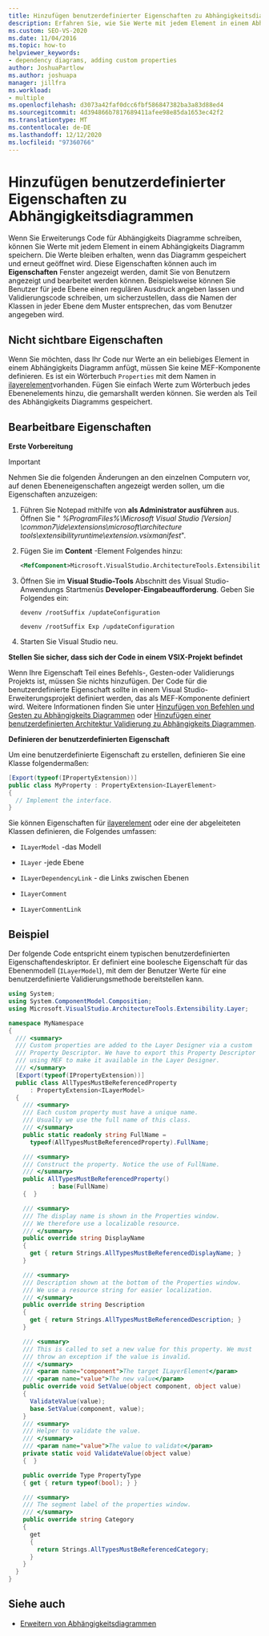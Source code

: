 ```yaml
---
title: Hinzufügen benutzerdefinierter Eigenschaften zu Abhängigkeitsdiagrammen
description: Erfahren Sie, wie Sie Werte mit jedem Element in einem Abhängigkeits Diagramm speichern können, wenn Sie Erweiterungs Code für Abhängigkeits Diagramme schreiben.
ms.custom: SEO-VS-2020
ms.date: 11/04/2016
ms.topic: how-to
helpviewer_keywords:
- dependency diagrams, adding custom properties
author: JoshuaPartlow
ms.author: joshuapa
manager: jillfra
ms.workload:
- multiple
ms.openlocfilehash: d3073a42faf0dcc6fbf586847382ba3a83d88ed4
ms.sourcegitcommit: 4d394866b7817689411afee98e85da1653ec42f2
ms.translationtype: MT
ms.contentlocale: de-DE
ms.lasthandoff: 12/12/2020
ms.locfileid: "97360766"
---
```

# <a name="add-custom-properties-to-dependency-diagrams"></a>Hinzufügen benutzerdefinierter Eigenschaften zu Abhängigkeitsdiagrammen

Wenn Sie Erweiterungs Code für Abhängigkeits Diagramme schreiben, können Sie Werte mit jedem Element in einem Abhängigkeits Diagramm speichern. Die Werte bleiben erhalten, wenn das Diagramm gespeichert und erneut geöffnet wird. Diese Eigenschaften können auch im **Eigenschaften** Fenster angezeigt werden, damit Sie von Benutzern angezeigt und bearbeitet werden können. Beispielsweise können Sie Benutzer für jede Ebene einen regulären Ausdruck angeben lassen und Validierungscode schreiben, um sicherzustellen, dass die Namen der Klassen in jeder Ebene dem Muster entsprechen, das vom Benutzer angegeben wird.

## <a name="non-visible-properties"></a>Nicht sichtbare Eigenschaften

Wenn Sie möchten, dass Ihr Code nur Werte an ein beliebiges Element in einem Abhängigkeits Diagramm anfügt, müssen Sie keine MEF-Komponente definieren. Es ist ein Wörterbuch `Properties` mit dem Namen in [ilayerelement](/previous-versions/ff644511(v=vs.140))vorhanden. Fügen Sie einfach Werte zum Wörterbuch jedes Ebenenelements hinzu, die gemarshallt werden können. Sie werden als Teil des Abhängigkeits Diagramms gespeichert.

## <a name="editable-properties"></a>Bearbeitbare Eigenschaften

**Erste Vorbereitung**

> [!IMPORTANT]
> Nehmen Sie die folgenden Änderungen an den einzelnen Computern vor, auf denen Ebeneneigenschaften angezeigt werden sollen, um die Eigenschaften anzuzeigen:
>
> 1. Führen Sie Notepad mithilfe von **als Administrator ausführen** aus. Öffnen Sie " *%ProgramFiles%\Microsoft Visual Studio [Version] \common7\ide\extensions\microsoft\architecture tools\extensibilityruntime\extension.vsixmanifest*".
> 2. Fügen Sie im **Content** -Element Folgendes hinzu:
>
>     ```xml
>     <MefComponent>Microsoft.VisualStudio.ArchitectureTools.Extensibility.Layer.Provider.dll</MefComponent>
>     ```
>
> 3. Öffnen Sie im **Visual Studio-Tools** Abschnitt des Visual Studio-Anwendungs Startmenüs **Developer-Eingabeaufforderung**. Geben Sie Folgendes ein:
>
>      `devenv /rootSuffix /updateConfiguration`
>
>      `devenv /rootSuffix Exp /updateConfiguration`
> 4. Starten Sie Visual Studio neu.

**Stellen Sie sicher, dass sich der Code in einem VSIX-Projekt befindet**

Wenn Ihre Eigenschaft Teil eines Befehls-, Gesten-oder Validierungs Projekts ist, müssen Sie nichts hinzufügen. Der Code für die benutzerdefinierte Eigenschaft sollte in einem Visual Studio-Erweiterungsprojekt definiert werden, das als MEF-Komponente definiert wird. Weitere Informationen finden Sie unter [Hinzufügen von Befehlen und Gesten zu Abhängigkeits Diagrammen](../modeling/add-commands-and-gestures-to-layer-diagrams.md) oder [Hinzufügen einer benutzerdefinierten Architektur Validierung zu Abhängigkeits Diagrammen](../modeling/add-custom-architecture-validation-to-layer-diagrams.md).

**Definieren der benutzerdefinierten Eigenschaft**

Um eine benutzerdefinierte Eigenschaft zu erstellen, definieren Sie eine Klasse folgendermaßen:

```csharp
[Export(typeof(IPropertyExtension))]
public class MyProperty : PropertyExtension<ILayerElement>
{
  // Implement the interface.
}
```

Sie können Eigenschaften für [ilayerelement](/previous-versions/ff644511(v=vs.140)) oder eine der abgeleiteten Klassen definieren, die Folgendes umfassen:

- `ILayerModel` -das Modell

- `ILayer` -jede Ebene

- `ILayerDependencyLink` - die Links zwischen Ebenen

- `ILayerComment`

- `ILayerCommentLink`

## <a name="example"></a>Beispiel

Der folgende Code entspricht einem typischen benutzerdefinierten Eigenschaftendeskriptor. Er definiert eine boolesche Eigenschaft für das Ebenenmodell (`ILayerModel`), mit dem der Benutzer Werte für eine benutzerdefinierte Validierungsmethode bereitstellen kann.

```csharp
using System;
using System.ComponentModel.Composition;
using Microsoft.VisualStudio.ArchitectureTools.Extensibility.Layer;

namespace MyNamespace
{
  /// <summary>
  /// Custom properties are added to the Layer Designer via a custom
  /// Property Descriptor. We have to export this Property Descriptor
  /// using MEF to make it available in the Layer Designer.
  /// </summary>
  [Export(typeof(IPropertyExtension))]
  public class AllTypesMustBeReferencedProperty
      : PropertyExtension<ILayerModel>
  {
    /// <summary>
    /// Each custom property must have a unique name.
    /// Usually we use the full name of this class.
    /// </summary>
    public static readonly string FullName =
      typeof(AllTypesMustBeReferencedProperty).FullName;

    /// <summary>
    /// Construct the property. Notice the use of FullName.
    /// </summary>
    public AllTypesMustBeReferencedProperty()
            : base(FullName)
    {  }

    /// <summary>
    /// The display name is shown in the Properties window.
    /// We therefore use a localizable resource.
    /// </summary>
    public override string DisplayName
    {
      get { return Strings.AllTypesMustBeReferencedDisplayName; }
    }

    /// <summary>
    /// Description shown at the bottom of the Properties window.
    /// We use a resource string for easier localization.
    /// </summary>
    public override string Description
    {
      get { return Strings.AllTypesMustBeReferencedDescription; }
    }

    /// <summary>
    /// This is called to set a new value for this property. We must
    /// throw an exception if the value is invalid.
    /// </summary>
    /// <param name="component">The target ILayerElement</param>
    /// <param name="value">The new value</param>
    public override void SetValue(object component, object value)
    {
      ValidateValue(value);
      base.SetValue(component, value);
    }
    /// <summary>
    /// Helper to validate the value.
    /// </summary>
    /// <param name="value">The value to validate</param>
    private static void ValidateValue(object value)
    {  }

    public override Type PropertyType
    { get { return typeof(bool); } }

    /// <summary>
    /// The segment label of the properties window.
    /// </summary>
    public override string Category
    {
      get
      {
        return Strings.AllTypesMustBeReferencedCategory;
      }
    }
  }
}
```

## <a name="see-also"></a>Siehe auch

- [Erweitern von Abhängigkeitsdiagrammen](../modeling/extend-layer-diagrams.md)
